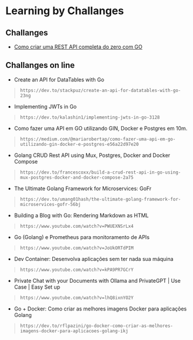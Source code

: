 # Learning by Challanges

## Challanges

- [Como criar uma REST API completa do zero com GO](./comoCriarRestApi/README.md)

## Challanges on line

- Create an API for DataTables with Go

> `https://dev.to/stackpuz/create-an-api-for-datatables-with-go-23ng`

- Implementing JWTs in Go

> `https://dev.to/kalashin1/implementing-jwts-in-go-3128`

- Como fazer uma API em GO utilizando GIN, Docker e Postgres em 10m.

> `https://medium.com/@mariarobertap/como-fazer-uma-api-em-go-utilizando-gin-docker-e-postgres-e56a22d97e20`

- Golang CRUD Rest API using Mux, Postgres, Docker and Docker Compose

> `https://dev.to/francescoxx/build-a-crud-rest-api-in-go-using-mux-postgres-docker-and-docker-compose-2a75`

- The Ultimate Golang Framework for Microservices: GoFr

> `https://dev.to/umang01hash/the-ultimate-golang-framework-for-microservices-gofr-56bj`

- Building a Blog with Go: Rendering Markdown as HTML

> `https://www.youtube.com/watch?v=PWUEXNSrLx4`

- Go (Golang) e Prometheus para monitoramento de APIs

> `https://www.youtube.com/watch?v=JoUkORTdPIM`

- Dev Container: Desenvolva aplicações sem ter nada sua máquina

> `https://www.youtube.com/watch?v=kPA9PR7GCrY`

- Private Chat with your Documents with Ollama and PrivateGPT | Use Case | Easy Set up

> `https://www.youtube.com/watch?v=lhQ8ixnYO2Y`

- Go + Docker: Como criar as melhores imagens Docker para aplicações Golang

> `https://dev.to/rflpazini/go-docker-como-criar-as-melhores-imagens-docker-para-aplicacoes-golang-ikj`
